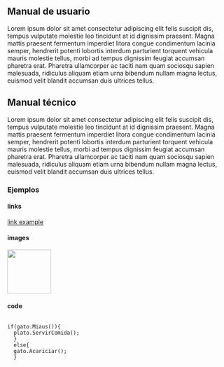 ## Manual de usuario


Lorem ipsum dolor sit amet consectetur adipiscing elit felis suscipit dis, tempus vulputate molestie leo tincidunt at id dignissim praesent. Magna mattis praesent fermentum imperdiet litora congue condimentum lacinia semper, hendrerit potenti lobortis interdum parturient torquent vehicula mauris molestie tellus, morbi ad tempus dignissim feugiat accumsan pharetra erat. Pharetra ullamcorper ac taciti nam quam sociosqu sapien malesuada, ridiculus aliquam etiam urna bibendum nullam magna lectus, euismod velit blandit accumsan duis ultrices tellus.


## Manual técnico


Lorem ipsum dolor sit amet consectetur adipiscing elit felis suscipit dis, tempus vulputate molestie leo tincidunt at id dignissim praesent. Magna mattis praesent fermentum imperdiet litora congue condimentum lacinia semper, hendrerit potenti lobortis interdum parturient torquent vehicula mauris molestie tellus, morbi ad tempus dignissim feugiat accumsan pharetra erat. Pharetra ullamcorper ac taciti nam quam sociosqu sapien malesuada, ridiculus aliquam etiam urna bibendum nullam magna lectus, euismod velit blandit accumsan duis ultrices tellus.

### Ejemplos


#### links
[link example](https://github.com/RestrepoTorres/MinerSweeper/settings/pages)


#### images
<img src="https://i.imgur.com/NwF7IG1.jpeg"  height="100">

#### code
```

if(gato.Miaus()){
  plato.ServirComida();
  }
  else{
  gato.Acariciar();
  }
  
```
